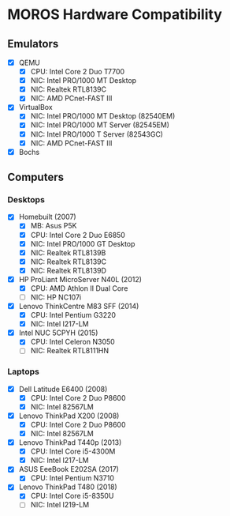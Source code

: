 # MOROS Hardware Compatibility

## Emulators

- [x] QEMU
  - [x] CPU: Intel Core 2 Duo T7700
  - [x] NIC: Intel PRO/1000 MT Desktop
  - [x] NIC: Realtek RTL8139C
  - [x] NIC: AMD PCnet-FAST III

- [x] VirtualBox
  - [x] NIC: Intel PRO/1000 MT Desktop (82540EM)
  - [x] NIC: Intel PRO/1000 MT Server (82545EM)
  - [x] NIC: Intel PRO/1000 T Server (82543GC)
  - [x] NIC: AMD PCnet-FAST III

- [x] Bochs

## Computers

### Desktops

- [x] Homebuilt (2007)
  - [x] MB: Asus P5K
  - [x] CPU: Intel Core 2 Duo E6850
  - [x] NIC: Intel PRO/1000 GT Desktop
  - [x] NIC: Realtek RTL8139B
  - [x] NIC: Realtek RTL8139C
  - [x] NIC: Realtek RTL8139D

- [x] HP ProLiant MicroServer N40L (2012)
  - [x] CPU: AMD Athlon II Dual Core
  - [ ] NIC: HP NC107i

- [x] Lenovo ThinkCentre M83 SFF (2014)
  - [x] CPU: Intel Pentium G3220
  - [x] NIC: Intel I217-LM

- [x] Intel NUC 5CPYH (2015)
  - [x] CPU: Intel Celeron N3050
  - [ ] NIC: Realtek RTL8111HN

### Laptops

- [x] Dell Latitude E6400 (2008)
  - [x] CPU: Intel Core 2 Duo P8600
  - [x] NIC: Intel 82567LM

- [x] Lenovo ThinkPad X200 (2008)
  - [x] CPU: Intel Core 2 Duo P8600
  - [x] NIC: Intel 82567LM

- [x] Lenovo ThinkPad T440p (2013)
  - [x] CPU: Intel Core i5-4300M
  - [x] NIC: Intel I217-LM

- [x] ASUS EeeBook E202SA (2017)
  - [x] CPU: Intel Pentium N3710

- [x] Lenovo ThinkPad T480 (2018)
  - [x] CPU: Intel Core i5-8350U
  - [ ] NIC: Intel I219-LM
